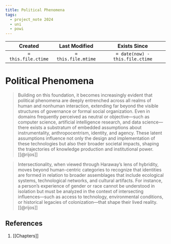 ```yaml
---
title: Political Phenomena
tags:
  - project_note 2024
  - uni
  - powi
---
```

|     Created      |  Last Modified   |       Exists Since        |
|:----------------:|:----------------:|:----------------:|
| `= this.file.ctime` | `= this.file.mtime` | `= date(now) - this.file.ctime`|

# Political Phenomena

> Building on this foundation, it becomes increasingly evident that political phenomena are deeply entrenched across all realms of human and nonhuman interaction, extending far beyond the visible structures of governance or formal social organization. Even in domains frequently perceived as neutral or objective—such as computer science, artificial intelligence research, and data science—there exists a substratum of embedded assumptions about instrumentality, anthropocentrism, identity, and agency. These latent assumptions influence not only the design and implementation of these technologies but also their broader societal impacts, shaping the trajectories of knowledge production and institutional power. [[@rijos]]

> Intersectionality, when viewed through Haraway’s lens of hybridity, moves beyond human-centric categories to recognize that identities are formed in relation to broader assemblages that include ecological systems, technological networks, and cultural artifacts. For instance, a person’s experience of gender or race cannot be understood in isolation but must be analyzed in the context of intersecting influences—such as access to technology, environmental conditions, or historical legacies of colonization—that shape their lived reality. [[@rijos]]
## References
1. [[Chapters]]